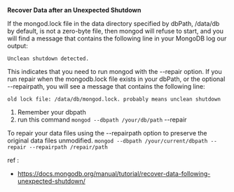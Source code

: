 **Recover Data after an Unexpected Shutdown**

If the mongod.lock file in the data directory specified by dbPath, /data/db by default, is not a zero-byte file, then mongod will refuse to start, and you will find a message that contains the following line in your MongoDB log our output:

`Unclean shutdown detected.`

This indicates that you need to run mongod with the --repair option. If you run repair when the mongodb.lock file exists in your dbPath, or the optional --repairpath, you will see a message that contains the following line:

`old lock file: /data/db/mongod.lock. probably means unclean shutdown`

1. Remember your dbpath
2. run this command ```mongod --dbpath /your/db/path``` --repair

To repair your data files using the --repairpath option to preserve the original data files unmodified.
```mongod --dbpath /your/current/dbpath --repair --repairpath /repair/path```



ref :
- https://docs.mongodb.org/manual/tutorial/recover-data-following-unexpected-shutdown/
